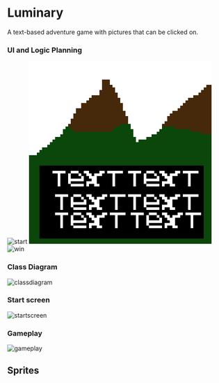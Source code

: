 # Luminary
A text-based adventure game with pictures that can be clicked on.
### UI and Logic Planning
![start]()
![gameplay](https://github.com/Ethankest/Individual-project/blob/main/New%20Piskel-1.png.png)
![win]()
### Class Diagram
![classdiagram]()
### Start screen
![startscreen]()
### Gameplay
![gameplay]()
## Sprites
